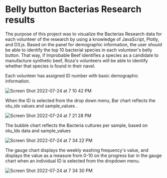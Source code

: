 # Belly button Bacterias Research results 

The purpose of this project was to visualize the Bacterias Research  data for each volunteer of the research by using a knowledge of JavaScript, Plotly, and D3.js. Based on the panel for demographic information, the user  should be able to identify the top 10 bacterial species in each volunteer's belly button. That way, if Improbable Beef identifies a species as a candidate to manufacture synthetic beef, Roza's volunteers will be able to identify whether that species is found in their navel.

Each volunteer has assigned ID number with basic demographic information.

![Screen Shot 2022-07-24 at 7 10 42 PM](https://user-images.githubusercontent.com/103322251/180669949-5bdc1d3f-75d0-4b7e-9660-8eae25729a9a.png)

 When the ID  is selected from the drop down menu, Bar chart reflects the otu_ids  values and sample_values . 
 
 ![Screen Shot 2022-07-24 at 7 21 28 PM](https://user-images.githubusercontent.com/103322251/180669966-169e3663-bf5f-412f-90c8-536c1d394241.png)

The bubble chart reflects the Bacteria cultures per sample, based on otu_Ids data and sample_values

![Screen Shot 2022-07-24 at 7 34 22 PM](https://user-images.githubusercontent.com/103322251/180670411-758e0ce1-3bba-428a-ab39-61a3aa7f14f0.png)

The gauge chart  displays the weekly washing frequency's value, and displays the value as a measure from 0-10 on the progress bar in the gauge chart when an individual ID is selected from the dropdown menu.

![Screen Shot 2022-07-24 at 7 34 30 PM](https://user-images.githubusercontent.com/103322251/180670422-a07115b4-7572-48af-a504-0d9938252427.png)

